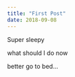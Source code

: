 ```yaml
---
title: "First Post"
date: 2018-09-08
---
```


Super sleepy

what should I do now

better go to bed...
